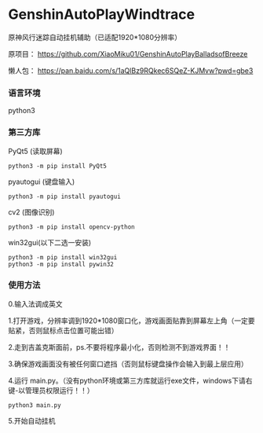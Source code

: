 # GenshinAutoPlayWindtrace
原神风行迷踪自动挂机辅助（已适配1920*1080分辨率）

原项目：
https://github.com/XiaoMiku01/GenshinAutoPlayBalladsofBreeze

懒人包：
https://pan.baidu.com/s/1aQlBz9RQkec6SQeZ-KJMvw?pwd=gbe3

### 语言环境
python3

### 第三方库
PyQt5	(读取屏幕)
```shell
python3 -m pip install PyQt5
```
pyautogui	(键盘输入)
```shell
python3 -m pip install pyautogui
```
cv2		(图像识别)
```shell
python3 -m pip install opencv-python
```

win32gui(以下二选一安装)
```shell
python3 -m pip install win32gui
python3 -m pip install pywin32
```

### 使用方法
0.输入法调成英文

1.打开游戏，分辨率调到1920*1080窗口化，游戏画面贴靠到屏幕左上角（一定要贴紧，否则鼠标点击位置可能出错）

2.走到吉盖克斯面前，ps.不要将程序最小化，否则检测不到游戏界面！！

3.确保游戏画面没有被任何窗口遮挡（否则鼠标键盘操作会输入到最上层应用）

4.运行 main.py。（没有python环境或第三方库就运行exe文件，windows下请右键-以管理员权限运行！！）
```shell
python3 main.py
```
5.开始自动挂机

